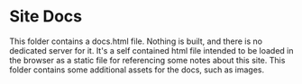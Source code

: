 # Site Docs

This folder contains a docs.html file. Nothing is built, and there is no dedicated server for it.  It's a self contained html file intended to be loaded in the browser as a static file for referencing some notes about this site. This folder contains some additional assets for the docs, such as images. 